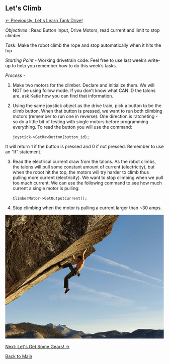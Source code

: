 ## Let's Climb
[<- Previously: Let's Learn Tank Drive!](TankDrive.md)

*Objectives* : Read Button Input, Drive Motors, read current and limit to stop climber

*Task*: Make the robot climb the rope and stop automatically when it hits the top

*Starting Point* - Working drivetrain code. Feel free to use last week’s write-up to help you remember how to do this week’s tasks. 

*Process* - 
1. Make two motors for the climber. Declare and initialize them. We will NOT be using follow mode. If you don’t know what CAN ID the talons are, ask Katie how you can find that information.

2. Using the same joystick object as the drive train, pick a button to be the climb button. When that button is pressed, we want to run both climbing motors (remember to run one in reverse). One direction is ratcheting - so do a little bit of testing with single motors before programming everything. To read the button you will use the command:

	```` joystick->GetRawButton(button_id); ````
  
It will return 1 if the button is pressed and 0 if not pressed. Remember to use an “if” statement.

3. Read the electrical current draw from the talons. As the robot climbs, the talons will pull some constant amount of current (electricity), but when the robot hit the top, the motors will try harder to climb thus pulling more current (electricity). We want to stop climbing when we pull too much current. We can use the following command to see how much current a single motor is pulling:

	 ```` ClimberMotor->GetOutputCurrent(); ````
   
4. Stop climbing when the motor is pulling a current larger than ~30 amps. 


![Image](/Images/01dpapprec.jpg)

[Next: Let's Get Some Gears! ->](Gears.md)

[Back to Main](../../README.md)